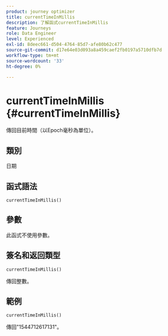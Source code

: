 ```yaml
---
product: journey optimizer
title: currentTimeInMillis
description: 了解函式currentTimeInMillis
feature: Journeys
role: Data Engineer
level: Experienced
exl-id: 8deec661-d504-4764-85d7-afe80b62c477
source-git-commit: d17e64e03d093a8a459caef2fb0197a5710dfb7d
workflow-type: tm+mt
source-wordcount: '33'
ht-degree: 0%

---
```


# currentTimeInMillis {#currentTimeInMillis}

傳回目前時間（以Epoch毫秒為單位）。

## 類別

日期

## 函式語法

`currentTimeInMillis()`

## 參數

此函式不使用參數。

## 簽名和返回類型

`currentTimeInMillis()`

傳回整數。

## 範例

`currentTimeInMillis()`

傳回&quot;1544712617131&quot;。
